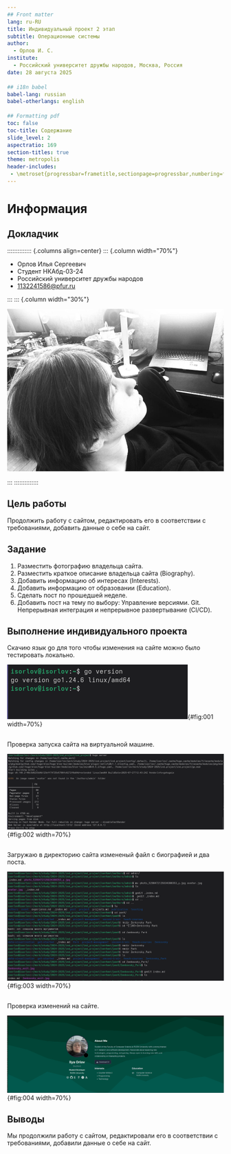 ```yaml
---
## Front matter
lang: ru-RU
title: Индивидуальный проект 2 этап
subtitle: Операционные системы
author:
  - Орлов И. С.
institute:
  - Российский университет дружбы народов, Москва, Россия
date: 28 августа 2025

## i18n babel
babel-lang: russian
babel-otherlangs: english

## Formatting pdf
toc: false
toc-title: Содержание
slide_level: 2
aspectratio: 169
section-titles: true
theme: metropolis
header-includes:
 - \metroset{progressbar=frametitle,sectionpage=progressbar,numbering=fraction}
---
```


# Информация

## Докладчик

:::::::::::::: {.columns align=center}
::: {.column width="70%"}

  * Орлов Илья Сергеевич
  * Студент НКАбд-03-24
  * Российский университет дружбы народов
  * [1132241586@pfur.ru](1132241586@pfur.ru)

:::
::: {.column width="30%"}

![](image/rutnixya.jpg)

:::
::::::::::::::

## Цель работы

Продолжить работу с сайтом, редактировать его в соответствии с требованиями, добавить данные о себе на сайт.

## Задание

1. Разместить фотографию владельца сайта.
2. Разместить краткое описание владельца сайта (Biography).
3. Добавить информацию об интересах (Interests).
4. Добавить информацию от образовании (Education).
5. Сделать пост по прошедшей неделе.
6. Добавить пост на тему по выбору: Управление версиями. Git. Непрерывная интеграция и непрерывное развертывание (CI/CD).

## Выполнение индивидуального проекта

Скачию язык go для того чтобы изменения на сайте можно было тестировать локально. 

![Установка go](image/1.png){#fig:001 width=70%}

##

Проверка запуска сайта на виртуальной машине. 

![Запуск сайта](image/2.png){#fig:002 width=70%}

##

Загружаю в директорию сайта измененый файл с биографией и два поста. 

![Конфигурация сайта](image/3.png){#fig:003 width=70%}

##

Проверка изменений на сайте. 

![Проверка изменений на сайте](image/4.png){#fig:004 width=70%}

## Выводы

Мы продолжили работу с сайтом, редактировали его в соответствии с требованиями, добавили данные о себе на сайт.
